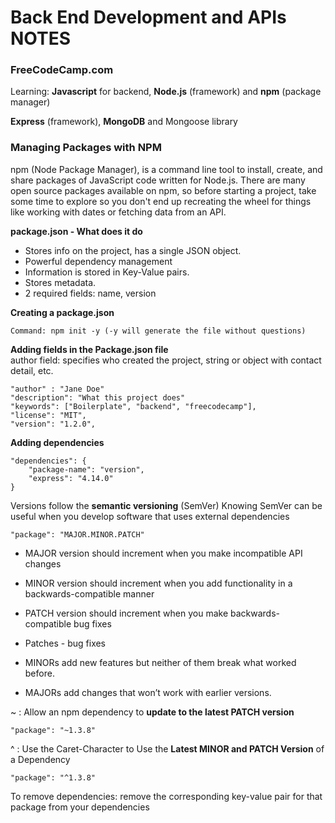 # Back End Development and APIs NOTES
### FreeCodeCamp.com

Learning: **Javascript** for backend, 
**Node.js** (framework) and **npm** (package manager)

**Express** (framework), **MongoDB** and Mongoose library

### Managing Packages with NPM

npm (Node Package Manager), is a command line tool to install, create, and share packages of JavaScript code written for Node.js. There are many open source packages available on npm, so before starting a project, take some time to explore so you don't end up recreating the wheel for things like working with dates or fetching data from an API.

**package.json - What does it do** 
* Stores info on the project, has a single JSON object. 
* Powerful dependency management
* Information is stored in Key-Value pairs.
* Stores metadata.
* 2 required fields: name, version

**Creating a package.json** 
    
    Command: npm init -y (-y will generate the file without questions)

**Adding fields in the Package.json file**<Br/>
author field: specifies who created the project, string or object with contact detail, etc.

    "author" : "Jane Doe"
    "description": "What this project does"
    "keywords": ["Boilerplate", "backend", "freecodecamp"],
	"license": "MIT",
	"version": "1.2.0",

**Adding dependencies**

    "dependencies": {
        "package-name": "version",
        "express": "4.14.0"
    }

Versions follow the **semantic versioning** (SemVer)
Knowing SemVer can be useful when you develop software that uses external dependencies

    "package": "MAJOR.MINOR.PATCH"

* MAJOR version should increment when you make incompatible API changes
* MINOR version should increment when you add functionality in a backwards-compatible manner
* PATCH version should increment when you make backwards-compatible bug fixes

* Patches - bug fixes
* MINORs add new features but neither of them break what worked before.
* MAJORs add changes that won’t work with earlier versions.

~ : Allow an npm dependency to **update to the latest PATCH version**

    "package": "~1.3.8"

^ : Use the Caret-Character to Use the **Latest MINOR and PATCH Version** of a Dependency

    "package": "^1.3.8"

To remove dependencies:  remove the corresponding key-value pair for that package from your dependencies

